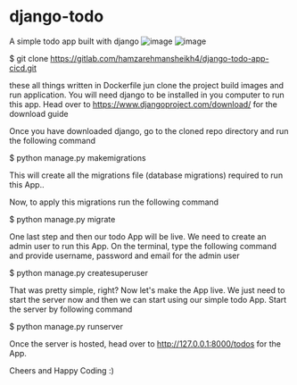 # django-todo
A simple todo app built with django
![image](https://github.com/hamzarehmansheikh4/Django-todo-app-Jenkins-CICD/assets/128228180/aa42a544-61e9-43fd-ad4a-24cd3e3f02ca)
![image](https://github.com/hamzarehmansheikh4/Django-todo-app-Jenkins-CICD/assets/128228180/03721362-c6af-457b-86e3-ed55f8b04cbc)

$ git clone https://gitlab.com/hamzarehmansheikh4/django-todo-app-cicd.git

these all things written in Dockerfile jun clone the project build images and run application.
You will need django to be installed in you computer to run this app. Head over to https://www.djangoproject.com/download/ for the download guide

Once you have downloaded django, go to the cloned repo directory and run the following command


$ python manage.py makemigrations


This will create all the migrations file (database migrations) required to run this App..

Now, to apply this migrations run the following command

$ python manage.py migrate


One last step and then our todo App will be live. We need to create an admin user to run this App. On the terminal, type the following command and provide username, password and email for the admin user

$ python manage.py createsuperuser


That was pretty simple, right? Now let's make the App live. We just need to start the server now and then we can start using our simple todo App. Start the server by following command

$ python manage.py runserver


Once the server is hosted, head over to http://127.0.0.1:8000/todos for the App.

Cheers and Happy Coding :)
